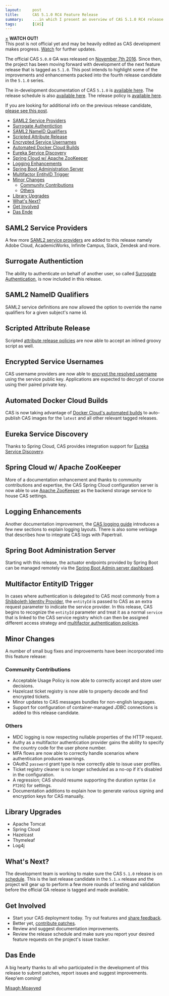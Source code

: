 ```yaml
---
layout:     post
title:      CAS 5.1.0 RC4 Feature Release
summary:    ...in which I present an overview of CAS 5.1.0 RC4 release.
tags:       [CAS]
---
```



<div class="alert alert-danger">
  <a href="#" class="close" data-dismiss="alert" aria-label="close">&times;</a>
  <strong>WATCH OUT!</strong><br/>This post is not official yet and may be heavily edited as CAS development makes progress. <a href="https://apereo.github.io/feed.xml">Watch</a> for further updates.
</div>

The official CAS `5.0.0` GA was released on [November 7th 2016](https://github.com/apereo/cas/releases/tag/v5.0.0). Since then,
the project has been moving forward with development of the next feature release
that is tagged as `5.1.0`. This post intends to highlight some of the improvements
and enhancements packed into the fourth release candidate in the `5.1.0` series.

The in-development documentation of CAS `5.1.0` is [available here](https://apereo.github.io/cas/development/).
The release schedule is also [available here](https://github.com/apereo/cas/milestones). The release policy
is [available here](https://apereo.github.io/cas/developer/Release-Policy.html).

If you are looking for additional info on the previous release candidate, [please see this post](https://apereo.github.io/2017/03/31/rc3-release/).

<!-- TOC -->

- [SAML2 Service Providers](#saml2-service-providers)
- [Surrogate Authentiction](#surrogate-authentiction)
- [SAML2 NameID Qualifiers](#saml2-nameid-qualifiers)
- [Scripted Attribute Release](#scripted-attribute-release)
- [Encrypted Service Usernames](#encrypted-service-usernames)
- [Automated Docker Cloud Builds](#automated-docker-cloud-builds)
- [Eureka Service Discovery](#eureka-service-discovery)
- [Spring Cloud w/ Apache ZooKeeper](#spring-cloud-w-apache-zookeeper)
- [Logging Enhancements](#logging-enhancements)
- [Spring Boot Administration Server](#spring-boot-administration-server)
- [Multifactor EntityID Trigger](#multifactor-entityid-trigger)
- [Minor Changes](#minor-changes)
    - [Community Contributions](#community-contributions)
    - [Others](#others)
- [Library Upgrades](#library-upgrades)
- [What's Next?](#whats-next)
- [Get Involved](#get-involved)
- [Das Ende](#das-ende)

<!-- /TOC -->

## SAML2 Service Providers

A few more [SAML2 service providers](https://apereo.github.io/cas/development/integration/Configuring-SAML-SP-Integrations.html) are added to this release namely Adobe Cloud, AcademicWorks, Infinite Campus, Slack, Zendesk and more.

## Surrogate Authentiction

The ability to authenticate on behalf of another user, so called [Surrogate Authentication](https://apereo.github.io/cas/development/installation/Surrogate-Authentication.html), is now included
in this release.

## SAML2 NameID Qualifiers

SAML2 service definitions are now allowed the option to override the name qualifiers for a given subject's name id.

## Scripted Attribute Release

Scripted [attribute release policies](https://apereo.github.io/cas/development/integration/Attribute-Release-Policies.html) are now able to accept an inlined groovy script as well.

## Encrypted Service Usernames

CAS username providers are now able to [encrypt the resolved username](https://apereo.github.io/cas/development/integration/Attribute-Release-PrincipalId.html) using the service public key. Applications are expected to decrypt of course using their paired private key.

## Automated Docker Cloud Builds

CAS is now taking advantage of [Docker Cloud's automated builds](https://docs.docker.com/docker-cloud/builds/automated-build/)
to auto-publish CAS images for the `latest` and all other relevant tagged releases. 

## Eureka Service Discovery

Thanks to Spring Cloud, CAS provides integration support for [Eureka Service Discovery](https://apereo.github.io/cas/development/installation/Service-Discovery-Guide.html). 

## Spring Cloud w/ Apache ZooKeeper

More of a documentation enhancement and thanks to community contributions and expertise, the CAS Spring Cloud configuration server is now able to use [Apache ZooKeeper](https://apereo.github.io/cas/development/installation/Configuration-Server-Management.html#apache-zookeeper) as the backend storage service to house CAS settings.

## Logging Enhancements

Another documentation improvement, the [CAS logging guide](https://apereo.github.io/cas/development/installation/Logging.html) introduces a few new sections to explain logging layouts. There is also some verbiage that describes how to integrate CAS logs with Papertrail.


## Spring Boot Administration Server

Starting with this release, the actuator endpoints provided by Spring Boot can be managed remotely via the [Spring Boot Admin server dashboard](https://apereo.github.io/cas/development/installation/Configuring-Monitoring-Administration.html).

## Multifactor EntityID Trigger

In cases where authentication is delegated to CAS most commonly from a [Shibboleth Identity Provider](https://apereo.github.io/cas/development/integration/Shibboleth.html), the `entityId` is passed to CAS as an extra request parameter to indicate the service provider. In this release, CAS begins to recognize the `entityId` parameter and treat it as a normal `service` that is linked to the CAS service registry which can then be assigned different access strategy and [multifactor authentication policies](https://apereo.github.io/cas/development/installation/Configuring-Multifactor-Authentication-Triggers.html).


## Minor Changes

A number of small bug fixes and improvements have been incorporated into this feature release:

### Community Contributions

- Acceptable Usage Policy is now able to correctly accept and store user decisions.
- Hazelcast ticket registry is now able to property decode and find encrypted tickets.
- Minor updates to CAS messages bundles for non-english languages.
- Support for configuration of container-managed JDBC connections is added to this release candidate.

### Others

- MDC logging is now respecting nullable properties of the HTTP request.
- Authy as a multifactor authentication provider gains the ability to specify the country code for the user phone number.
- MFA flows are now able to correctly handle scenarios where authentication produces warnings.
- OAuth2 `password` grant type is now correctly able to issue user profiles.
- Ticket registry cleaner is no longer scheduled as a no-op if it's disabled in the configuration.
- A regression; CAS should resume supporting the duration syntax (i.e `PT20S`) for settings.
- Documentation additions to explain how to generate various signing and encryption keys for CAS manually.

## Library Upgrades

- Apache Tomcat
- Spring Cloud
- Hazelcast
- Thymeleaf
- Log4j

## What's Next?

The development team is working to make sure the CAS `5.1.0` release is
on [schedule](https://github.com/apereo/cas/milestones). This is the last release candidate in the `5.1.x` release and the project will gear up to perform a few more rounds of testing and validation before the official GA release is tagged and made available.

## Get Involved

- Start your CAS deployment today. Try out features and [share feedback](https://apereo.github.io/cas/Mailing-Lists.html).
- Better yet, [contribute patches](https://apereo.github.io/cas/developer/Contributor-Guidelines.html).
- Review and suggest documentation improvements.
- Review the release schedule and make sure you report your desired feature requests on the project's issue tracker.

## Das Ende

A big hearty thanks to all who participated in the development of this release to submit patches, report issues and suggest improvements. Keep'em coming!

[Misagh Moayyed](https://twitter.com/misagh84)
